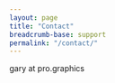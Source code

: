 ```yaml
---
layout: page
title: "Contact"
breadcrumb-base: support
permalink: "/contact/"
---
```


gary at pro.graphics

